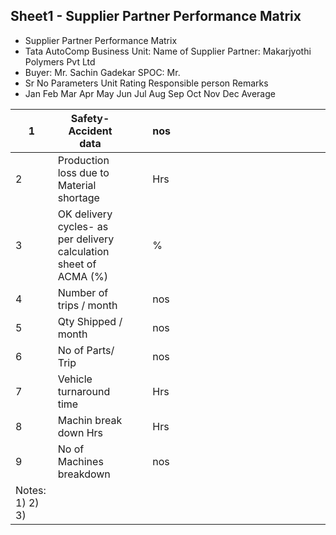 ## Sheet1 - Supplier Partner Performance Matrix

- Supplier Partner Performance Matrix
- Tata AutoComp Business Unit: Name of Supplier Partner:  Makarjyothi Polymers Pvt Ltd
- Buyer: Mr. Sachin Gadekar SPOC: Mr.
- Sr No Parameters Unit Rating Responsible person Remarks
- Jan Feb Mar Apr May Jun Jul Aug Sep Oct Nov Dec Average

| 1 | Safety- Accident data |  |  | nos |  |  |  |  |  |  |  |  |  |  |  |  |  |  |  |
| --- | --- | --- | --- | --- | --- | --- | --- | --- | --- | --- | --- | --- | --- | --- | --- | --- | --- | --- | --- |
| 2 | Production loss due to Material shortage |  |  | Hrs |  |  |  |  |  |  |  |  |  |  |  |  |  |  |  |
| 3 | OK delivery cycles- as per delivery calculation sheet of ACMA (%) |  |  | % |  |  |  |  |  |  |  |  |  |  |  |  |  |  |  |
| 4 | Number of trips / month |  |  | nos |  |  |  |  |  |  |  |  |  |  |  |  |  |  |  |
| 5 | Qty Shipped / month |  |  | nos |  |  |  |  |  |  |  |  |  |  |  |  |  |  |  |
| 6 | No of Parts/ Trip |  |  | nos |  |  |  |  |  |  |  |  |  |  |  |  |  |  |  |
| 7 | Vehicle turnaround time |  |  | Hrs |  |  |  |  |  |  |  |  |  |  |  |  |  |  |  |
| 8 | Machin break down Hrs |  |  | Hrs |  |  |  |  |  |  |  |  |  |  |  |  |  |  |  |
| 9 | No of Machines breakdown |  |  | nos |  |  |  |  |  |  |  |  |  |  |  |  |  |  |  |
| Notes:  1) 2) 3) |  |  |  |  |  |  |  |  |  |  |  |  |  |  |  |  |  |  |  |
